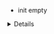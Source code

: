 - init empty

<details>

```js
git switch --orphan test3
mkdir test5
New-Item .gitignore
New-Item README.md
cd test5
ng new ang-crud --directory ./
git commit --allow-empty -m "Init crud app"
git push -u origin test5
// add bootstrap/b.icons/basic comp/routing

npm i bootstrap bootstrap-icons
ng g c views/home/welcome --skip-tests --inline-style --flat --dry-run
ng g c views/error-page/page-not-found --inline-style --flat --skip-tests --inline-template --dry-run
```

![Alt text](test5/src/readmeAssets/initWRouting.png)

</details>
